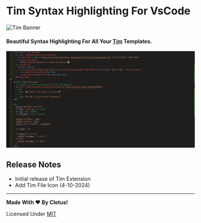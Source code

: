 # Tim Syntax Highlighting For VsCode


![Tim Banner](https://repository-images.githubusercontent.com/456939074/f197c073-1625-41f8-9abc-700a6005685f)


#### Beautiful Syntax Highlighting For All Your [Tim](https://github.com/openpeeps/tim/) Templates.

![Nicer html templates](https://github.com/Uzo2005/tim-vscode-extension/blob/master/assets/preview.png?raw=true)


## Release Notes
- Initial release of Tim Extension
- Add Tim File Icon (4-10-2024)
---

**Made With ❤️ By Cletus!**


Licensed Under [MIT]()
